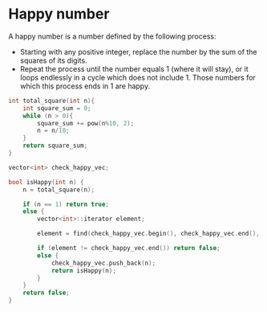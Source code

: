 # Happy number

A happy number is a number defined by the following process:

* Starting with any positive integer, replace the number by the sum of the squares of its digits.
* Repeat the process until the number equals 1 (where it will stay), or it loops endlessly in a cycle which does not include 1. Those numbers for which this process ends in 1 are happy.

```cpp
int total_square(int n){
	int square_sum = 0;
	while (n > 0){
		square_sum += pow(n%10, 2);
		n = n/10;
	}
	return square_sum;
}

vector<int> check_happy_vec;

bool isHappy(int n) {
	n = total_square(n);

	if (n == 1) return true;
	else {
		vector<int>::iterator element;

		element = find(check_happy_vec.begin(), check_happy_vec.end(), n);

		if (element != check_happy_vec.end()) return false;
		else {
			check_happy_vec.push_back(n);
			return isHappy(n);
		}
	}
    return false;
}
```
